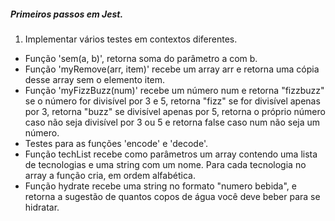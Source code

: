##### Primeiros passos em Jest.

1. Implementar vários testes em contextos diferentes.
  - Função 'sem(a, b)', retorna soma do parâmetro a com b.
  - Função 'myRemove(arr, item)' recebe um array arr e retorna uma cópia desse array sem o elemento item.
  - Função 'myFizzBuzz(num)' recebe um número num e retorna "fizzbuzz" se o número for divisível por 3 e 5, retorna "fizz" se for divisível apenas por 3, retorna "buzz" se divisível apenas por 5, retorna o próprio número caso não seja divisível por 3 ou 5 e retorna false caso num não seja um número.
  - Testes para as funções 'encode' e 'decode'.
  - Função techList recebe como parâmetros um array contendo uma lista de tecnologias e uma string com um nome. Para cada tecnologia no array a função cria, em ordem alfabética.
  - Função hydrate recebe uma string no formato "numero bebida", e retorna a sugestão de quantos copos de água você deve beber para se hidratar.
